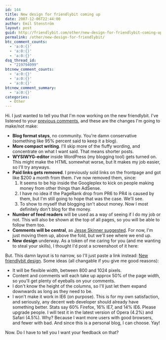```yaml
---
id: 144
title: New design for friendlybit coming up
date: 2007-12-06T22:44:00
author: Emil Stenström
layout: post
guid: http://friendlybit.com/other/new-design-for-friendlybit-coming-up/
permalink: /other/new-design-for-friendlybit/
btc_comment_counts:
  - 'a:0:{}'
  - 'a:0:{}'
  - 'a:0:{}'
dsq_thread_id:
  - "219794099"
btcnew_comment_counts:
  - 'a:0:{}'
  - 'a:0:{}'
  - 'a:0:{}'
btcnew_comment_summary:
  - 'a:0:{}'
categories:
  - Other
---
```

Hi. I just wanted to tell you that I'm now working on the new friendlybit. I've listened to your [previous comments](/other/the-future-of-friendlybitcom/), and these are the changes I'm going to make/not make:

  * **Blog format stays**, no community. You're damn conservative (something like 95% percent said to keep it a blog).
  * **More compact writing**. I'll skip more of the fluffy wording, and concentrate on what I want said. That means shorter posts.
  * **WYSIWYG-editor** inside WordPress (my blogging tool) gets turned on. This might make the HTML somewhat worse, but It makes my job easier, so I'll try anyways.
  * **Paid links gets removed**. I previously sold links on the frontpage and got like $200 a month from them. I've now removed them, since:
      1. It seems to be hip inside the Googleplex to kick on people making money from other things than AdSense.
      2. I have no idea if the PageRank drop from PR6 to PR4 is caused by them, but I'm still going to hope that was the case. We'll see.
      3. To show to myself that blogging isn't about money. Now I most definitely don't blog for the money.
  * **Number of feed readers** will be used as a way of seeing if I do my job or not. This will also be shown at the top of all pages, so you will be able to follow them too.
  * **Comments will be central**, as [Jesse Skinner suggested](/other/the-future-of-friendlybitcom/#comment-26790). For now, I'm just moving them up, above the fold, but we'll see where we end up.
  * **New design** underway. As a token of me caring for you (and me wanting to steal your skills), I thought I'd post a screenshoot of it here:

But. This damn layout is to narrow, so I'll just paste a link instead: [New friendlybit design](/files/friendlybit_single_export.png). Some ideas (all changable if you give me good reasons): [](/files/friendlybit_single_export.png)

  * It will be flexible width, between 800 and 1024 pixels.
  * Content and comments will each take up approx 50% of the page width, so you'll get plenty of eyeballs on your comments.
  * I don't know the height of the columns, so I'll just let them expand downwards as long as they need to be.
  * I won't make it work in IE6 (on purpose). This is for my own satisfaction, and seriously, any decent web developer should already have something better. Stats say 60% Firefox, 16% IE7, and 14% IE6. Please upgrade people. I will test it in the latest version of Opera (4.2%) and Safari (4.5%). Why? Because I want more users with good browsers, and fewer with bad. And since this is a personal blog, I can choose. Yay!

Now. Do I have to tell you I want your feedback on that?
